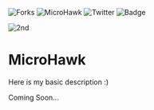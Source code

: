 ![Forks](https://img.shields.io/github/forks/Grc-sDevelopersClub/DevelopersHuntWork?style=social)
![MicroHawk](https://img.shields.io/static/v1?label=MAINTAINED&message=YES&color=<brightgreen>)
![Twitter](https://img.shields.io/twitter/url?style=social&url=https%3A%2F%2Ftwitter.com%2Fmicro_hawk)
![Badge](https://img.shields.io/badge/Vikas_Das-Developer-blueviolet)
  
![2nd](https://external-content.duckduckgo.com/iu/?u=https%3A%2F%2Ftse4.mm.bing.net%2Fth%3Fid%3DOIP.gYG8rCRXD6PADD_fqJombgHaEY%26pid%3DApi&f=1)

# MicroHawk
Here is my basic description :)

Coming Soon...
